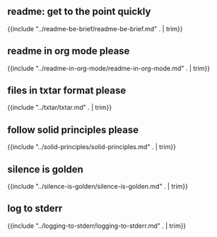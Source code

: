 ## readme: get to the point quickly

{{include "../readme-be-brief/readme-be-brief.md" . | trim}}

## readme in org mode please

{{include "../readme-in-org-mode/readme-in-org-mode.md" . | trim}}

## files in txtar format please

{{include "../txtar/txtar.md" . | trim}}

## follow solid principles please

{{include "../solid-principles/solid-principles.md" . | trim}}

## silence is golden

{{include "../silence-is-golden/silence-is-golden.md" . | trim}}

## log to stderr

{{include "../logging-to-stderr/logging-to-stderr.md" . | trim}}
